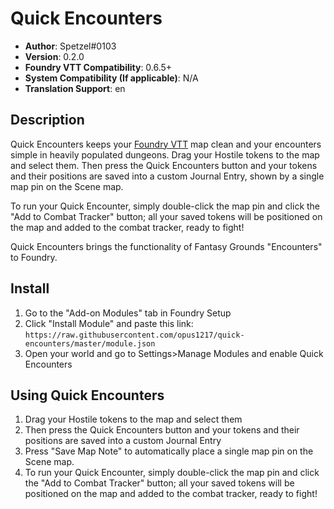 # Quick Encounters

* **Author**: Spetzel#0103
* **Version**: 0.2.0
* **Foundry VTT Compatibility**: 0.6.5+
* **System Compatibility (If applicable)**: N/A
* **Translation Support**: en


## Description

Quick Encounters keeps your [Foundry VTT](https://foundryvtt.com/) map clean and your encounters simple in heavily populated dungeons. Drag your Hostile tokens to the map and select them. Then press the Quick Encounters button and your tokens and their positions are saved into a custom Journal Entry, shown by a single map pin on the Scene map.

To run your Quick Encounter, simply double-click the map pin and click the "Add to Combat Tracker" button; all your saved tokens will be positioned on the map and added to the combat tracker, ready to fight!

Quick Encounters brings the functionality of Fantasy Grounds "Encounters" to Foundry.

## Install

1. Go to the "Add-on Modules" tab in Foundry Setup
2. Click "Install Module" and paste this link: `https://raw.githubusercontent.com/opus1217/quick-encounters/master/module.json`
3. Open your world and go to Settings>Manage Modules and enable Quick Encounters

## Using Quick Encounters
1. Drag your Hostile tokens to the map and select them
2. Then press the Quick Encounters button and your tokens and their positions are saved into a custom Journal Entry
3. Press "Save Map Note" to automatically place a single map pin on the Scene map.
4. To run your Quick Encounter, simply double-click the map pin and click the "Add to Combat Tracker" button; all your saved tokens will be positioned on the map and added to the combat tracker, ready to fight!
